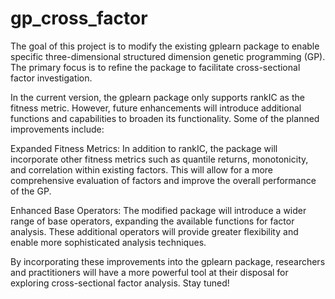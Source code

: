 # gp_cross_factor
The goal of this project is to modify the existing gplearn package to enable specific three-dimensional structured dimension genetic programming (GP). The primary focus is to refine the package to facilitate cross-sectional factor investigation.

In the current version, the gplearn package only supports rankIC as the fitness metric. However, future enhancements will introduce additional functions and capabilities to broaden its functionality. Some of the planned improvements include:

Expanded Fitness Metrics: In addition to rankIC, the package will incorporate other fitness metrics such as quantile returns, monotonicity, and correlation within existing factors. This will allow for a more comprehensive evaluation of factors and improve the overall performance of the GP.

Enhanced Base Operators: The modified package will introduce a wider range of base operators, expanding the available functions for factor analysis. These additional operators will provide greater flexibility and enable more sophisticated analysis techniques.

By incorporating these improvements into the gplearn package, researchers and practitioners will have a more powerful tool at their disposal for exploring cross-sectional factor analysis. Stay tuned!
